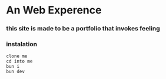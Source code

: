 # An Web Experence
### this site is made to be a portfolio that invokes feeling

### instalation

```
clone me
cd into me
bun i
bun dev
```
